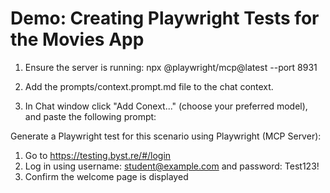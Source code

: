 # Demo: Creating Playwright Tests for the Movies App

1. Ensure the server is running: npx @playwright/mcp@latest --port 8931

2. Add the prompts/context.prompt.md file to the chat context.

3. In Chat window click "Add Conext..." (choose your preferred model), and paste the following prompt:

Generate a Playwright test for this scenario using Playwright (MCP Server):
1. Go to https://testing.byst.re/#/login  
2. Log in using username: student@example.com and password: Test123!  
3. Confirm the welcome page is displayed  
